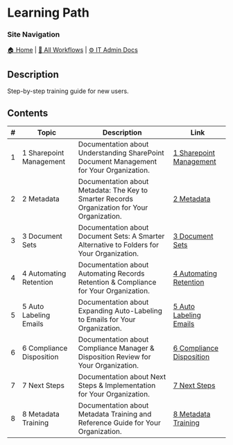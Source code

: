 <!-- description: Step-by-step training guide for new users. -->

# Learning Path

### Site Navigation
[🏠 Home](../README.md) | [📂 All Workflows](../users/users.md) | [⚙ IT Admin Docs](../it-admins/README.md)

## Description
Step-by-step training guide for new users.

## Contents

| **#** | **Topic** | **Description** | **Link** |
|---|---|---|---|
| 1 | 1 Sharepoint Management | Documentation about Understanding SharePoint Document Management for Your Organization. | [1 Sharepoint Management](1-sharepoint-management.md) |
| 2 | 2 Metadata | Documentation about Metadata: The Key to Smarter Records Organization for Your Organization. | [2 Metadata](2-metadata.md) |
| 3 | 3 Document Sets | Documentation about Document Sets: A Smarter Alternative to Folders for Your Organization. | [3 Document Sets](3-document-sets.md) |
| 4 | 4 Automating Retention | Documentation about Automating Records Retention & Compliance for Your Organization. | [4 Automating Retention](4-automating-retention.md) |
| 5 | 5 Auto Labeling Emails | Documentation about Expanding Auto-Labeling to Emails for Your Organization. | [5 Auto Labeling Emails](5-auto-labeling-emails.md) |
| 6 | 6 Compliance Disposition | Documentation about Compliance Manager & Disposition Review for Your Organization. | [6 Compliance Disposition](6-compliance-disposition.md) |
| 7 | 7 Next Steps | Documentation about Next Steps & Implementation for Your Organization. | [7 Next Steps](7-next-steps.md) |
| 8 | 8 Metadata Training | Documentation about Metadata Training and Reference Guide for Your Organization. | [8 Metadata Training](8-metadata-training.md) |